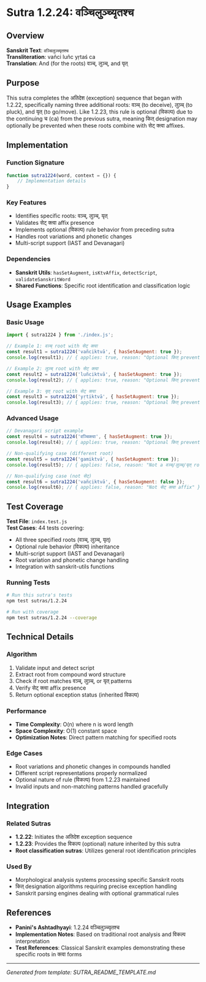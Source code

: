 # Sutra 1.2.24: वञ्चिलुञ्च्यृतश्च

## Overview

**Sanskrit Text**: `वञ्चिलुञ्च्यृतश्च`  
**Transliteration**: vañci luñc yṛtaś ca  
**Translation**: And (for the roots) वञ्च्, लुञ्च्, and यृत्

## Purpose

This sutra completes the अतिदेश (exception) sequence that began with 1.2.22, specifically naming three additional roots: वञ्च् (to deceive), लुञ्च् (to pluck), and यृत् (to go/move). Like 1.2.23, this rule is optional (विकल्प) due to the continuing च (ca) from the previous sutra, meaning कित् designation may optionally be prevented when these roots combine with सेट् क्त्वा affixes.

## Implementation

### Function Signature
```javascript
function sutra1224(word, context = {}) {
    // Implementation details
}
```

### Key Features
- Identifies specific roots: वञ्च्, लुञ्च्, यृत्
- Validates सेट् क्त्वा affix presence
- Implements optional (विकल्प) rule behavior from preceding sutra
- Handles root variations and phonetic changes
- Multi-script support (IAST and Devanagari)

### Dependencies
- **Sanskrit Utils**: `hasSetAugment`, `isKtvAffix`, `detectScript`, `validateSanskritWord`
- **Shared Functions**: Specific root identification and classification logic

## Usage Examples

### Basic Usage
```javascript
import { sutra1224 } from './index.js';

// Example 1: वञ्च् root with सेट् क्त्वा
const result1 = sutra1224('vañciktvā', { hasSetAugment: true });
console.log(result1); // { applies: true, reason: "Optional कित् prevention for वञ्च् root with सेट् क्त्वा" }

// Example 2: लुञ्च् root with सेट् क्त्वा
const result2 = sutra1224('luñciktvā', { hasSetAugment: true });
console.log(result2); // { applies: true, reason: "Optional कित् prevention for लुञ्च् root with सेट् क्त्वा" }

// Example 3: यृत् root with सेट् क्त्वा
const result3 = sutra1224('yṛtiktvā', { hasSetAugment: true });
console.log(result3); // { applies: true, reason: "Optional कित् prevention for यृत् root with सेट् क्त्वा" }
```

### Advanced Usage
```javascript
// Devanagari script example
const result4 = sutra1224('वञ्चिक्त्वा', { hasSetAugment: true });
console.log(result4); // { applies: true, reason: "Optional कित् prevention for वञ्च् root with सेट् क्त्वा" }

// Non-qualifying case (different root)
const result5 = sutra1224('gamiktvā', { hasSetAugment: true });
console.log(result5); // { applies: false, reason: "Not a वञ्च्/लुञ्च्/यृत् root" }

// Non-qualifying case (not सेट्)
const result6 = sutra1224('vañciktvā', { hasSetAugment: false });
console.log(result6); // { applies: false, reason: "Not सेट् क्त्वा affix" }
```

## Test Coverage

**Test File**: `index.test.js`  
**Test Cases**: 44 tests covering:
- All three specified roots (वञ्च्, लुञ्च्, यृत्)
- Optional rule behavior (विकल्प) inheritance
- Multi-script support (IAST and Devanagari)
- Root variation and phonetic change handling
- Integration with sanskrit-utils functions

### Running Tests
```bash
# Run this sutra's tests
npm test sutras/1.2.24

# Run with coverage
npm test sutras/1.2.24 --coverage
```

## Technical Details

### Algorithm
1. Validate input and detect script
2. Extract root from compound word structure
3. Check if root matches वञ्च्, लुञ्च्, or यृत् patterns
4. Verify सेट् क्त्वा affix presence
5. Return optional exception status (inherited विकल्प)

### Performance
- **Time Complexity**: O(n) where n is word length
- **Space Complexity**: O(1) constant space
- **Optimization Notes**: Direct pattern matching for specified roots

### Edge Cases
- Root variations and phonetic changes in compounds handled
- Different script representations properly normalized
- Optional nature of rule (विकल्प) from 1.2.23 maintained
- Invalid inputs and non-matching patterns handled gracefully

## Integration

### Related Sutras
- **1.2.22**: Initiates the अतिदेश exception sequence
- **1.2.23**: Provides the विकल्प (optional) nature inherited by this sutra
- **Root classification sutras**: Utilizes general root identification principles

### Used By
- Morphological analysis systems processing specific Sanskrit roots
- कित् designation algorithms requiring precise exception handling
- Sanskrit parsing engines dealing with optional grammatical rules

## References

- **Panini's Ashtadhyayi**: 1.2.24 वञ्चिलुञ्च्यृतश्च
- **Implementation Notes**: Based on traditional root analysis and विकल्प interpretation
- **Test References**: Classical Sanskrit examples demonstrating these specific roots in क्त्वा forms

---

*Generated from template: SUTRA_README_TEMPLATE.md*
